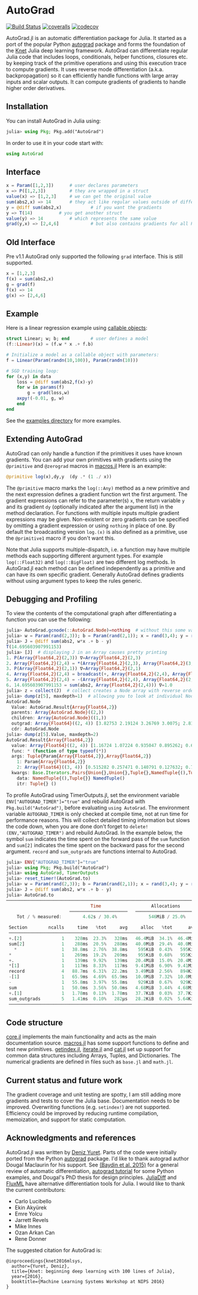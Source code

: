 # AutoGrad

<!--
[![AutoGrad](http://pkg.julialang.org/badges/AutoGrad_0.6.svg)](http://pkg.julialang.org/?pkg=AutoGrad)
[![AutoGrad](http://pkg.julialang.org/badges/AutoGrad_0.7.svg)](http://pkg.julialang.org/?pkg=AutoGrad)
[![AutoGrad](http://pkg.julialang.org/badges/AutoGrad_1.0.svg)](http://pkg.julialang.org/?pkg=AutoGrad)
-->

[![Build Status](https://travis-ci.org/denizyuret/AutoGrad.jl.svg?branch=master)](https://travis-ci.org/denizyuret/AutoGrad.jl)
[![coveralls](https://coveralls.io/repos/github/denizyuret/AutoGrad.jl/badge.svg?branch=master)](https://coveralls.io/github/denizyuret/AutoGrad.jl?branch=master)
[![codecov](https://codecov.io/gh/denizyuret/AutoGrad.jl/branch/master/graph/badge.svg)](https://codecov.io/gh/denizyuret/AutoGrad.jl)

AutoGrad.jl is an automatic differentiation package for Julia.  It started as a port of the
popular Python [autograd](https://github.com/HIPS/autograd) package and forms the foundation
of the [Knet](https://github.com/denizyuret/Knet.jl) Julia deep learning framework.
AutoGrad can differentiate regular Julia code that includes loops, conditionals, helper
functions, closures etc. by keeping track of the primitive operations and using this
execution trace to compute gradients.  It uses reverse mode differentiation
(a.k.a. backpropagation) so it can efficiently handle functions with large array inputs and
scalar outputs.  It can compute gradients of gradients to handle higher order derivatives.

## Installation

You can install AutoGrad in Julia using:
```julia
julia> using Pkg; Pkg.add("AutoGrad")
```

In order to use it in your code start with:
```julia
using AutoGrad
```

## Interface

```julia
x = Param([1,2,3])		# user declares parameters
x => P([1,2,3])			# they are wrapped in a struct
value(x) => [1,2,3]		# we can get the original value
sum(abs2,x) => 14		# they act like regular values outside of differentiation
y = @diff sum(abs2,x)	        # if you want the gradients
y => T(14)			# you get another struct
value(y) => 14			# which represents the same value
grad(y,x) => [2,4,6]	        # but also contains gradients for all Params
```

## Old Interface

Pre v1.1 AutoGrad only supported the following `grad` interface. This is still supported.

```julia
x = [1,2,3]
f(x) = sum(abs2,x)
g = grad(f)
f(x) => 14
g(x) => [2,4,6]
```

## Example

Here is a linear regression example using [callable objects](https://docs.julialang.org/en/stable/manual/methods/#Function-like-objects-1):

```julia
struct Linear; w; b; end		# user defines a model
(f::Linear)(x) = (f.w * x .+ f.b)

# Initialize a model as a callable object with parameters:
f = Linear(Param(randn(10,100)), Param(randn(10)))

# SGD training loop:
for (x,y) in data
    loss = @diff sum(abs2,f(x)-y)
    for w in params(f)
        g = grad(loss,w)
	axpy!(-0.01, g, w)
    end
end
```

See the [examples directory](https://github.com/denizyuret/AutoGrad.jl/blob/master/examples)
for more examples.

## Extending AutoGrad

AutoGrad can only handle a function if the primitives it uses have known gradients.  You can
add your own primitives with gradients using the `@primitive` and `@zerograd` macros in
[macros.jl](https://github.com/denizyuret/AutoGrad.jl/blob/master/src/macros.jl) Here is an
example:

```julia
@primitive log(x),dy,y  (dy .* (1 ./ x))
```

The `@primitive` macro marks the `log(::Any)` method as a new primitive and the next
expression defines a gradient function wrt the first argument.  The gradient expressions can
refer to the parameter(s) `x`, the return variable `y` and its gradient `dy` (optionally
indicated after the argument list) in the method declaration. For functions with multiple
inputs multiple gradient expressions may be given. Non-existent or zero gradients can be
specified by omitting a gradient expression or using `nothing` in place of one. By default
the broadcasting version `log.(x)` is also defined as a primitive, use the `@primitive1`
macro if you don't want this.

Note that Julia supports multiple-dispatch, i.e. a function may have multiple methods each
supporting different argument types.  For example `log(::Float32)` and `log(::BigFloat)` are
two different log methods.  In AutoGrad.jl each method can be defined independently as a
primitive and can have its own specific gradient. Generally AutoGrad defines gradients
without using argument types to keep the rules generic.

## Debugging and Profiling

To view the contents of the computational graph after differentiating a function you can use
the following:

```julia
julia> AutoGrad.gcnode(::AutoGrad.Node)=nothing  # without this some values may be lost
julia> w = Param(rand(2,3)); b = Param(rand(2,1)); x = rand(3,4); y = rand(2,4);
julia> J = @diff sum(abs2, w*x .+ b - y)
T(14.695603907991153)
julia> [J]  # displaying J in an Array causes pretty printing
1. P(Array{Float64,2}(2,3)) ∇=Array{Float64,2}(2,3)
2. Array{Float64,2}(2,4) = *(Array{Float64,2}(2,3), Array{Float64,2}(3,4))) ∇=Array{Float64,2}(2,4)
3. P(Array{Float64,2}(2,1)) ∇=Array{Float64,2}(2,1)
4. Array{Float64,2}(2,4) = broadcast(+, Array{Float64,2}(2,4), Array{Float64,2}(2,1))) ∇=Array{Float64,2}(2,4)
5. Array{Float64,2}(2,4) = -(Array{Float64,2}(2,4), Array{Float64,2}(2,4))) ∇=Array{Float64,2}(2,4)
6. 14.695603907991153 = sum(abs2, Array{Float64,2}(2,4))) ∇=1.0
julia> z = collect(J)  # collect creates a Node array with reverse order
julia> dump(z[5], maxdepth=1)  # allowing you to look at individual Nodes and Values
AutoGrad.Node
  Value: AutoGrad.Result{Array{Float64,2}}
  parents: Array{AutoGrad.Node}((2,))
  children: Array{AutoGrad.Node}((1,))
  outgrad: Array{Float64}((2, 4)) [3.82753 2.19124 3.26769 3.0075; 2.81565 2.3903 1.84373 1.60228]
  cdr: AutoGrad.Node
julia> dump(z[5].Value, maxdepth=2)
AutoGrad.Result{Array{Float64,2}}
  value: Array{Float64}((2, 4)) [1.16724 1.07224 0.935047 0.895262; 0.687182 0.589704 0.517114 0.495718]
  func: * (function of type typeof(*))
  args: Tuple{Param{Array{Float64,2}},Array{Float64,2}}
    1: Param{Array{Float64,2}}
    2: Array{Float64}((3, 4)) [0.515282 0.257471 0.140791 0.127632; 0.705288 0.783289 0.361965 0.311965; 0.780549 0.691645 0.853317 0.843374]
  kwargs: Base.Iterators.Pairs{Union{},Union{},Tuple{},NamedTuple{(),Tuple{}}}
    data: NamedTuple{(),Tuple{}} NamedTuple()
    itr: Tuple{} ()
```

To profile AutoGrad using TimerOutputs.jl, set the environment variable
`ENV["AUTOGRAD_TIMER"]="true"` and rebuild AutoGrad with `Pkg.build("AutoGrad")`, before
evaluating `using AutoGrad`. The environment variable `AUTOGRAD_TIMER` is only checked at
compile time, not at run time for performance reasons. This will collect detailed timing
information but slows the code down, when you are done don't forget to
`delete!(ENV,"AUTOGRAD_TIMER")` and rebuild AutoGrad. In the example below, the symbol `sum`
indicates the time spent on the forward pass of the `sum` function and `sum[2]` indicates
the time spent on the backward pass for the second argument. `record` and `sum_outgrads` are
functions internal to AutoGrad.

```julia
julia> ENV["AUTOGRAD_TIMER"]="true"
julia> using Pkg; Pkg.build("AutoGrad")
julia> using AutoGrad, TimerOutputs
julia> reset_timer!(AutoGrad.to)
julia> w = Param(rand(2,3)); b = Param(rand(2,1)); x = rand(3,4); y = rand(2,4);
julia> J = @diff sum(abs2, w*x .+ b - y)
julia> AutoGrad.to
───────────────────────────────────────────────────────────────────────
                                Time                   Allocations      
                        ──────────────────────   ───────────────────────
    Tot / % measured:        4.62s / 30.4%            546MiB / 25.0%    

 Section        ncalls     time   %tot     avg     alloc   %tot      avg
 ───────────────────────────────────────────────────────────────────────
 +.[2]               1    328ms  23.3%   328ms   46.4MiB  34.1%  46.4MiB
 sum[2]              1    288ms  20.5%   288ms   40.0MiB  29.4%  40.0MiB
   *                 1   38.8ms  2.76%  38.8ms    595KiB  0.43%   595KiB
 *                   1    269ms  19.2%   269ms    955KiB  0.68%   955KiB
 +.                  1    139ms  9.92%   139ms   20.4MiB  15.0%  20.4MiB
 *[1]                1    117ms  8.33%   117ms   9.41MiB  6.90%  9.41MiB
 record              4   88.7ms  6.31%  22.2ms   3.49MiB  2.56%   894KiB
 -[1]                1   65.9ms  4.69%  65.9ms   10.0MiB  7.32%  10.0MiB
 -                   1   55.8ms  3.97%  55.8ms    929KiB  0.67%   929KiB
 sum                 1   50.0ms  3.56%  50.0ms   4.68MiB  3.44%  4.68MiB
 +.[1]               1   1.78ms  0.13%  1.78ms   37.7KiB  0.03%  37.7KiB
 sum_outgrads        5   1.41ms  0.10%   282μs   28.2KiB  0.02%  5.64KiB
 ───────────────────────────────────────────────────────────────────────
```

## Code structure

[core.jl](https://github.com/denizyuret/AutoGrad.jl/blob/master/src/core.jl) implements the
main functionality and acts as the main documentation source.
[macros.jl](https://github.com/denizyuret/AutoGrad.jl/blob/master/src/macros.jl) has some
support functions to define and test new primitives.
[getindex.jl](https://github.com/denizyuret/AutoGrad.jl/blob/master/src/getindex.jl),
[iterate.jl](https://github.com/denizyuret/AutoGrad.jl/blob/master/src/iterate.jl) and
[cat.jl](https://github.com/denizyuret/AutoGrad.jl/blob/master/src/cat.jl) set up support
for common data structures including Arrays, Tuples, and Dictionaries.  The numerical
gradients are defined in files such as `base.jl` and `math.jl`.

## Current status and future work

The gradient coverage and unit testing are spotty, I am still adding more gradients and
tests to cover the Julia base. Documentation needs to be improved. Overwriting functions
(e.g. `setindex!`) are not supported. Efficiency could be improved by reducing runtime
compilation, memoization, and support for static computation.

## Acknowledgments and references

AutoGrad.jl was written by [Deniz Yuret](http://www.denizyuret.com). Parts of the code were
initially ported from the Python [autograd](https://github.com/HIPS/autograd) package.  I'd
like to thank autograd author Dougal Maclaurin for his support.  See [(Baydin et
al. 2015)](https://arxiv.org/abs/1502.05767) for a general review of automatic
differentiation, [autograd
tutorial](https://github.com/HIPS/autograd/blob/master/docs/tutorial.md) for some Python
examples, and Dougal's PhD thesis for design principles.
[JuliaDiff](http://www.juliadiff.org/) and [FluxML](https://github.com/FluxML) have
alternative differentiation tools for Julia.  I would like to thank the current
contributors:

* Carlo Lucibello
* Ekin Akyürek
* Emre Yolcu
* Jarrett Revels
* Mike Innes
* Ozan Arkan Can
* Rene Donner

The suggested citation for AutoGrad is:

```
@inproceedings{knet2016mlsys,
  author={Yuret, Deniz},
  title={Knet: beginning deep learning with 100 lines of Julia},
  year={2016},
  booktitle={Machine Learning Systems Workshop at NIPS 2016}
}
```
